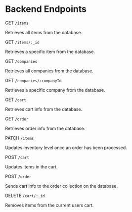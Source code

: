 # Backend Endpoints

GET `/items`

Retrieves all items from the database.

GET `/items/:_id`

Retrieves a specific item from the database.

GET `/companies`

Retrieves all companies from the database.

GET `/companies/:companyId`

Retrieves a specific company from the database.

GET `/cart`

Retrieves cart info from the database.

GET `/order`

Retrieves order info from the database.

PATCH `/items`

Updates inventory level once an order has been processed.

POST `/cart`

Updates items in the cart.

POST `/order`

Sends cart info to the order collection on the database.

DELETE `/cart/:_id`

Removes items from the current users cart.
